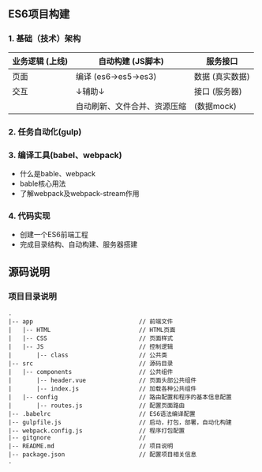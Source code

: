 ## ES6项目构建

### 1. 基础（技术）架构
| 业务逻辑 (上线) |      自动构建 (JS脚本)       |     服务接口    |
|-----------------|------------------------------|-----------------|
| 页面            | 编译 (es6->es5->es3)         | 数据 (真实数据) |
| 交互            | ↓辅助↓                       | 接口 (服务器)   |
|                 | 自动刷新、文件合并、资源压缩 | (数据mock)      |

### 2. 任务自动化(gulp)

### 3. 编译工具(babel、webpack)

* 什么是bable、webpack
* bable核心用法
* 了解webpack及webpack-stream作用

### 4. 代码实现
* 创建一个ES6前端工程
* 完成目录结构、自动构建、服务器搭建

## 源码说明
### 项目目录说明
```
.
|-- app                              // 前端文件
|   |-- HTML                         // HTML页面
|   |-- CSS                          // 页面样式
|   |-- JS                           // 控制逻辑
|       |-- class                    // 公共类
|-- src                              // 源码目录
|   |-- components                   // 公共组件
|       |-- header.vue               // 页面头部公共组件
|       |-- index.js                 // 加载各种公共组件
|   |-- config                       // 路由配置和程序的基本信息配置
|       |-- routes.js                // 配置页面路由
|-- .babelrc                         // ES6语法编译配置
|-- gulpfile.js                      // 启动，打包，部署，自动化构建
|-- webpack.config.js                // 程序打包配置
|-- gitgnore                         // 
|-- README.md                        // 项目说明
|-- package.json                     // 配置项目相关信息
.
```

